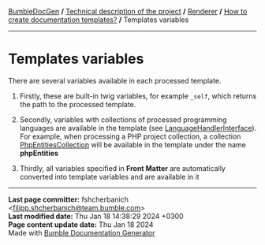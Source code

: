 [BumbleDocGen](/docs/README.md) **/**
[Technical description of the project](/docs/tech/readme.md) **/**
[Renderer](/docs/tech/03_renderer/readme.md) **/**
[How to create documentation templates?](/docs/tech/03_renderer/01_howToCreateTemplates/readme.md) **/**
Templates variables

---


# Templates variables

There are several variables available in each processed template.

1) Firstly, these are built-in twig variables, for example `_self`, which returns the path to the processed template.

2) Secondly, variables with collections of processed programming languages are available in the template (see [LanguageHandlerInterface](/docs/tech/03_renderer/01_howToCreateTemplates/classes/LanguageHandlerInterface.md)). For example, when processing a PHP project collection, a collection [PhpEntitiesCollection](/docs/tech/03_renderer/01_howToCreateTemplates/classes/PhpEntitiesCollection.md) will be available in the template under the name <b>phpEntities</b>

3) Thirdly, all variables specified in **Front Matter** are automatically converted into template variables and are available in it


---

**Last page committer:** fshcherbanich &lt;filipp.shcherbanich@team.bumble.com&gt;<br>**Last modified date:**   Thu Jan 18 14:38:29 2024 +0300<br>**Page content update date:** Thu Jan 18 2024<br>Made with [Bumble Documentation Generator](https://github.com/bumble-tech/bumble-doc-gen/blob/master/docs/README.md)